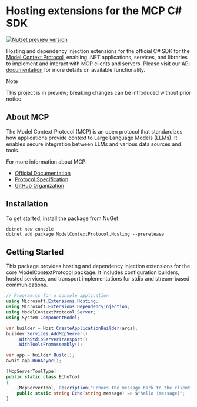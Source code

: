 # Hosting extensions for the MCP C# SDK

[![NuGet preview version](https://img.shields.io/nuget/vpre/ModelContextProtocol.Hosting.svg)](https://www.nuget.org/packages/ModelContextProtocol.Hosting/absoluteLatest)

Hosting and dependency injection extensions for the official C# SDK for the [Model Context Protocol](https://modelcontextprotocol.io/), enabling .NET applications, services, and libraries to implement and interact with MCP clients and servers. Please visit our [API documentation](https://modelcontextprotocol.github.io/csharp-sdk/api/ModelContextProtocol.html) for more details on available functionality.

> [!NOTE]
> This project is in preview; breaking changes can be introduced without prior notice.

## About MCP

The Model Context Protocol (MCP) is an open protocol that standardizes how applications provide context to Large Language Models (LLMs). It enables secure integration between LLMs and various data sources and tools.

For more information about MCP:

- [Official Documentation](https://modelcontextprotocol.io/)
- [Protocol Specification](https://spec.modelcontextprotocol.io/)
- [GitHub Organization](https://github.com/modelcontextprotocol)

## Installation

To get started, install the package from NuGet

```
dotnet new console
dotnet add package ModelContextProtocol.Hosting --prerelease
```

## Getting Started

This package provides hosting and dependency injection extensions for the core ModelContextProtocol package. It includes configuration builders, hosted services, and transport implementations for stdio and stream-based communications.

```csharp
// Program.cs for a console application
using Microsoft.Extensions.Hosting;
using Microsoft.Extensions.DependencyInjection;
using ModelContextProtocol.Server;
using System.ComponentModel;

var builder = Host.CreateApplicationBuilder(args);
builder.Services.AddMcpServer()
    .WithStdioServerTransport()
    .WithToolsFromAssembly();

var app = builder.Build();
await app.RunAsync();

[McpServerToolType]
public static class EchoTool
{
    [McpServerTool, Description("Echoes the message back to the client.")]
    public static string Echo(string message) => $"hello {message}";
}
```